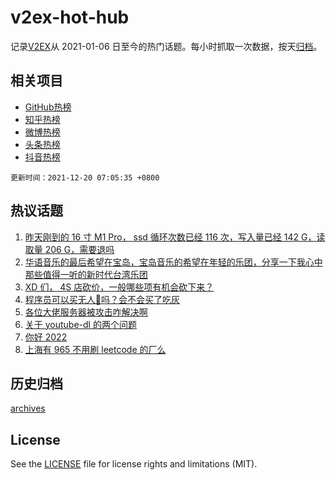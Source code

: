# v2ex-hot-hub

 记录[V2EX](https://www.v2ex.com/)从 2021-01-06 日至今的热门话题。每小时抓取一次数据，按天[归档](archives)。
 
 ## 相关项目

- [GitHub热榜](https://github.com/snaildev/github-hot-hub)
- [知乎热榜](https://github.com/snaildev/zhihu-hot-hub)
- [微博热榜](https://github.com/snaildev/weibo-hot-hub)
- [头条热榜](https://github.com/snaildev/toutiao-hot-hub)
- [抖音热榜](https://github.com/snaildev/douyin-hot-hub)


 `更新时间：2021-12-20 07:05:35 +0800`

## 热议话题

1. [昨天刚到的 16 寸 M1 Pro， ssd 循环次数已经 116 次，写入量已经 142 G，读取量 206 G，需要退吗](https://www.v2ex.com/t/823072)
1. [华语音乐的最后希望在宝岛，宝岛音乐的希望在年轻的乐团，分享一下我心中那些值得一听的新时代台湾乐团](https://www.v2ex.com/t/823123)
1. [XD 们， 4S 店砍价，一般哪些项有机会砍下来？](https://www.v2ex.com/t/823078)
1. [程序员可以买无人🐔吗？会不会买了吃灰](https://www.v2ex.com/t/823112)
1. [各位大佬服务器被攻击咋解决啊](https://www.v2ex.com/t/823080)
1. [关于 youtube-dl 的两个问题](https://www.v2ex.com/t/823085)
1. [你好 2022](https://www.v2ex.com/t/823160)
1. [上海有 965 不用刷 leetcode 的厂么](https://www.v2ex.com/t/823083)

## 历史归档

[archives](archives)

## License

See the [LICENSE](LICENSE) file for license rights and limitations (MIT).
